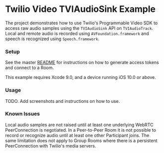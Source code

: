 # Twilio Video TVIAudioSink Example

The project demonstrates how to use Twilio's Programmable Video SDK to access raw audio samples using the `TVIAudioSink` API on `TVIAudioTrack`. Local and remote audio is recorded using `AVFoundation.framework` and speech is recognized using `Speech.framework`.

### Setup

See the master [README](https://github.com/twilio/video-quickstart-swift/blob/master/README.md) for instructions on how to generate access tokens and connect to a Room.

This example requires Xcode 9.0, and a device running iOS 10.0 or above.

### Usage

TODO. Add screenshots and instructions on how to use.

### Known Issues

Local audio samples are not raised until at least one underlying WebRTC PeerConnection is negotiated. In a Peer-to-Peer Room it is not possible to record or recognize audio until at least one other Participant joins. The same limitation does not apply to Group Rooms where there is a persistent PeerConnection with Twilio's media servers.
